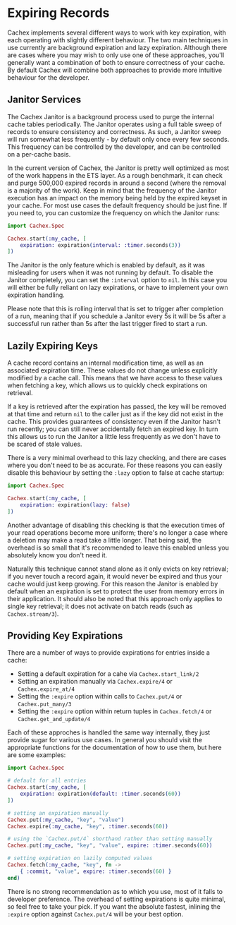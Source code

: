# Expiring Records

Cachex implements several different ways to work with key expiration, with each operating with slightly different behaviour. The two main techniques in use currently are background expiration and lazy expiration. Although there are cases where you may wish to only use one of these approaches, you'll generally want a combination of both to ensure correctness of your cache. By default Cachex will combine both approaches to provide more intuitive behaviour for the developer.

## Janitor Services

The Cachex Janitor is a background process used to purge the internal cache tables periodically. The Janitor operates using a full table sweep of records to ensure consistency and correctness. As such, a Janitor sweep will run somewhat less frequently - by default only once every few seconds. This frequency can be controlled by the developer, and can be controlled on a per-cache basis.

In the current version of Cachex, the Janitor is pretty well optimized as most of the work happens in the ETS layer. As a rough benchmark, it can check and purge 500,000 expired records in around a second (where the removal is a majority of the work). Keep in mind that the frequency of the Janitor execution has an impact on the memory being held by the expired keyset in your cache. For most use cases the default frequency should be just fine. If you need to, you can customize the frequency on which the Janitor runs:

```elixir
import Cachex.Spec

Cachex.start(:my_cache, [
    expiration: expiration(interval: :timer.seconds(3))
])
```

The Janitor is the only feature which is enabled by default, as it was misleading for users when it was not running by default. To disable the Janitor completely, you can set the `:interval` option to `nil`. In this case you will either be fully reliant on lazy expirations, or have to implement your own expiration handling.

Please note that this is rolling interval that is set to trigger after completion of a run, meaning that if you schedule a Janitor every 5s it will be 5s after a successful run rather than 5s after the last trigger fired to start a run.

## Lazily Expiring Keys

A cache record contains an internal modification time, as well as an associated expiration time. These values do not change unless explicitly modified by a cache call. This means that we have access to these values when fetching a key, which allows us to quickly check expirations on retrieval.

If a key is retrieved after the expiration has passed, the key will be removed at that time and return `nil` to the caller just as if the key did not exist in the cache. This provides guarantees of consistency even if the Janitor hasn't run recently; you can still never accidentally fetch an expired key. In turn this allows us to run the Janitor a little less frequently as we don't have to be scared of stale values.

There is a very minimal overhead to this lazy checking, and there are cases where you don't need to be as accurate. For these reasons you can easily disable this behaviour by setting the `:lazy` option to false at cache startup:

```elixir
import Cachex.Spec

Cachex.start(:my_cache, [
    expiration: expiration(lazy: false)
])
```

Another advantage of disabling this checking is that the execution times of your read operations become more uniform; there's no longer a case where a deletion may make a read take a little longer. That being said, the overhead is so small that it's recommended to leave this enabled unless you absolutely know you don't need it.

Naturally this technique cannot stand alone as it only evicts on key retrieval; if you never touch a record again, it would never be expired and thus your cache would just keep growing. For this reason the Janitor is enabled by default when an expiration is set to protect the user from memory errors in their application. It should also be noted that this approach only applies to single key retrieval; it does not activate on batch reads (such as `Cachex.stream/3`).

## Providing Key Expirations

There are a number of ways to provide expirations for entries inside a cache:

* Setting a default expiration for a cahe via `Cachex.start_link/2`
* Setting an expiration manually via `Cachex.expire/4` or `Cachex.expire_at/4`
* Setting the `:expire` option within calls to `Cachex.put/4` or `Cachex.put_many/3`
* Setting the `:expire` option within return tuples in `Cachex.fetch/4` or `Cachex.get_and_update/4`

Each of these approches is handled the same way internally, they just provide sugar for various use cases. In general you should visit the appropriate functions for the documentation of how to use them, but here are some examples:


```elixir
import Cachex.Spec

# default for all entries
Cachex.start(:my_cache, [
    expiration: expiration(default: :timer.seconds(60))
])

# setting an expiration manually
Cachex.put(:my_cache, "key", "value")
Cachex.expire(:my_cache, "key", :timer.seconds(60))

# using the `Cachex.put/4` shorthand rather than setting manually
Cachex.put(:my_cache, "key", "value", expire: :timer.seconds(60))

# setting expiration on lazily computed values
Cachex.fetch(:my_cache, "key", fn ->
    { :commit, "value", expire: :timer.seconds(60) }
end)
```

There is no strong recommendation as to which you use, most of it falls to developer preference. The overhead of setting expirations is quite minimal, so feel free to take your pick. If you want the absolute fastest, inlining the `:expire` option against `Cachex.put/4` will be your best option.
